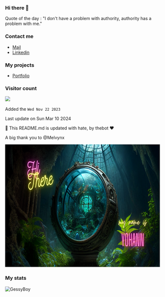 ### Hi there 👋

Quote of the day : "I don't have a problem with authority, authority has a problem with me."

### Contact me

* [Mail](mailto:ydeletrez@gmail.com)
* [Linkedin](https://www.linkedin.com/in/yohann-deletrez/)

### My projects


- [Portfolio](https://my-portfolio-xjbz.vercel.app/)


### Visitor count

<img src="https://profile-counter.glitch.me/GessyBoy/count.svg" />

Added the `Wed Nov 22 2023`

Last update on Sun Mar 10 2024

🤖 This README.md is updated with hate, by thebot ❤️

A big thank you to @Melvynx


  <a href="https://linkedin.com/in/yohann-deletrez" target="_blank">
    <img src="https://github.com/GessyBoy/GessyBoy/blob/main/img/banniere.png" height="400" width="600" alt="Connect with me:" />
  </a>


### My stats
  <img align="center" src="https://github-readme-stats.vercel.app/api/top-langs?username=Gessyboy&show_icons=true&locale=en&hide=html,css,scss,twig&theme=tokyonight" alt="GessyBoy" />
